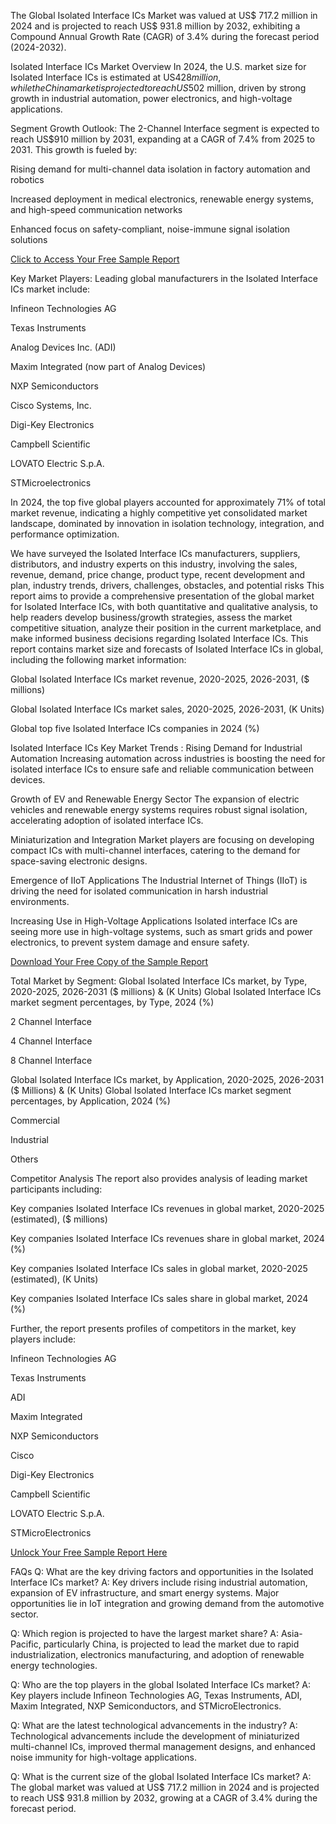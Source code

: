 The Global Isolated Interface ICs Market was valued at US$ 717.2 million in 2024 and is projected to reach US$ 931.8 million by 2032, exhibiting a Compound Annual Growth Rate (CAGR) of 3.4% during the forecast period (2024-2032).

Isolated Interface ICs Market Overview
In 2024, the U.S. market size for Isolated Interface ICs is estimated at US$428 million, while the China market is projected to reach US$502 million, driven by strong growth in industrial automation, power electronics, and high-voltage applications.

Segment Growth Outlook:
The 2-Channel Interface segment is expected to reach US$910 million by 2031, expanding at a CAGR of 7.4% from 2025 to 2031. This growth is fueled by:

Rising demand for multi-channel data isolation in factory automation and robotics

Increased deployment in medical electronics, renewable energy systems, and high-speed communication networks

Enhanced focus on safety-compliant, noise-immune signal isolation solutions

[Click to Access Your Free Sample Report](https://semiconductorinsight.com/download-sample-report/?product_id=88021)


Key Market Players:
Leading global manufacturers in the Isolated Interface ICs market include:

Infineon Technologies AG

Texas Instruments

Analog Devices Inc. (ADI)

Maxim Integrated (now part of Analog Devices)

NXP Semiconductors

Cisco Systems, Inc.

Digi-Key Electronics

Campbell Scientific

LOVATO Electric S.p.A.

STMicroelectronics

In 2024, the top five global players accounted for approximately 71% of total market revenue, indicating a highly competitive yet consolidated market landscape, dominated by innovation in isolation technology, integration, and performance optimization.

We have surveyed the Isolated Interface ICs manufacturers, suppliers, distributors, and industry experts on this industry, involving the sales, revenue, demand, price change, product type, recent development and plan, industry trends, drivers, challenges, obstacles, and potential risks
This report aims to provide a comprehensive presentation of the global market for Isolated Interface ICs, with both quantitative and qualitative analysis, to help readers develop business/growth strategies, assess the market competitive situation, analyze their position in the current marketplace, and make informed business decisions regarding Isolated Interface ICs. This report contains market size and forecasts of Isolated Interface ICs in global, including the following market information:

Global Isolated Interface ICs market revenue, 2020-2025, 2026-2031, ($ millions)

Global Isolated Interface ICs market sales, 2020-2025, 2026-2031, (K Units)

Global top five Isolated Interface ICs companies in 2024 (%)

Isolated Interface ICs Key Market Trends  :
Rising Demand for Industrial Automation
Increasing automation across industries is boosting the need for isolated interface ICs to ensure safe and reliable communication between devices.

Growth of EV and Renewable Energy Sector
The expansion of electric vehicles and renewable energy systems requires robust signal isolation, accelerating adoption of isolated interface ICs.

Miniaturization and Integration
Market players are focusing on developing compact ICs with multi-channel interfaces, catering to the demand for space-saving electronic designs.

Emergence of IIoT Applications
The Industrial Internet of Things (IIoT) is driving the need for isolated communication in harsh industrial environments.

Increasing Use in High-Voltage Applications
Isolated interface ICs are seeing more use in high-voltage systems, such as smart grids and power electronics, to prevent system damage and ensure safety.

[Download Your Free Copy of the Sample Report](https://semiconductorinsight.com/download-sample-report/?product_id=88021)

Total Market by Segment:
Global Isolated Interface ICs market, by Type, 2020-2025, 2026-2031 ($ millions) & (K Units)
Global Isolated Interface ICs market segment percentages, by Type, 2024 (%)

2 Channel Interface

4 Channel Interface

8 Channel Interface

Global Isolated Interface ICs market, by Application, 2020-2025, 2026-2031 ($ Millions) & (K Units)
Global Isolated Interface ICs market segment percentages, by Application, 2024 (%)

Commercial

Industrial

Others

Competitor Analysis
The report also provides analysis of leading market participants including:

Key companies Isolated Interface ICs revenues in global market, 2020-2025 (estimated), ($ millions)

Key companies Isolated Interface ICs revenues share in global market, 2024 (%)

Key companies Isolated Interface ICs sales in global market, 2020-2025 (estimated), (K Units)

Key companies Isolated Interface ICs sales share in global market, 2024 (%)

Further, the report presents profiles of competitors in the market, key players include:

Infineon Technologies AG

Texas Instruments

ADI

Maxim Integrated

NXP Semiconductors

Cisco

Digi-Key Electronics

Campbell Scientific

LOVATO Electric S.p.A.

STMicroElectronics

[Unlock Your Free Sample Report Here](https://semiconductorinsight.com/download-sample-report/?product_id=88021)

FAQs
Q: What are the key driving factors and opportunities in the Isolated Interface ICs market?
A: Key drivers include rising industrial automation, expansion of EV infrastructure, and smart energy systems. Major opportunities lie in IoT integration and growing demand from the automotive sector.


Q: Which region is projected to have the largest market share?
A: Asia-Pacific, particularly China, is projected to lead the market due to rapid industrialization, electronics manufacturing, and adoption of renewable energy technologies.


Q: Who are the top players in the global Isolated Interface ICs market?
A: Key players include Infineon Technologies AG, Texas Instruments, ADI, Maxim Integrated, NXP Semiconductors, and STMicroElectronics.


Q: What are the latest technological advancements in the industry?
A: Technological advancements include the development of miniaturized multi-channel ICs, improved thermal management designs, and enhanced noise immunity for high-voltage applications.


Q: What is the current size of the global Isolated Interface ICs market?
A: The global market was valued at US$ 717.2 million in 2024 and is projected to reach US$ 931.8 million by 2032, growing at a CAGR of 3.4% during the forecast period.



